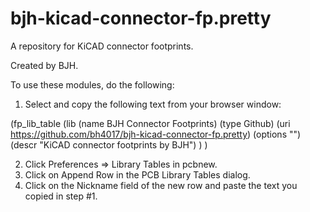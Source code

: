 bjh-kicad-connector-fp.pretty
=============================

A repository for KiCAD connector footprints.

Created by BJH.

To use these modules, do the following:

1.  Select and copy the following text from your browser window:

(fp_lib_table
  (lib
    (name BJH Connector Footprints)
    (type Github)
    (uri https://github.com/bh4017/bjh-kicad-connector-fp.pretty)
    (options "")
    (descr "KiCAD connector footprints by BJH")
  )
)

2.  Click Preferences => Library Tables in pcbnew.
3.  Click on Append Row in the PCB Library Tables dialog.
4.  Click on the Nickname field of the new row and paste the text you copied in step #1.

